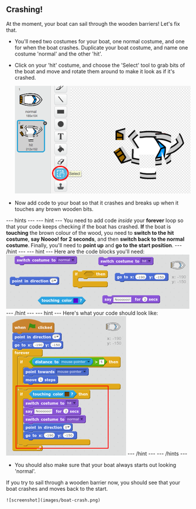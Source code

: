 ## Crashing!

At the moment, your boat can sail through the wooden barriers! Let's fix that.

+ You'll need two costumes for your boat, one normal costume, and one for when the boat crashes. Duplicate your boat costume, and name one costume 'normal' and the other 'hit'.

+ Click on your 'hit' costume, and choose the 'Select' tool to grab bits of the boat and move and rotate them around to make it look as if it's crashed.

	![screenshot](images/boat-hit-costume.png)
	
+ Now add code to your boat so that it crashes and breaks up when it touches any brown wooden bits. 

--- hints ---
--- hint ---
You need to add code _inside_ your __forever__ loop so that your code keeps checking if the boat has crashed. __If__ the boat is __touching__ the brown colour of the wood, you need to __switch to the hit costume__, __say Noooo! for 2 seconds__, and then __switch back to the normal costume__. Finally, you'll need to __point up__ and __go to the start position__.
--- /hint ---
--- hint ---
Here are the code blocks you'll need:
![screenshot](images/boat-hit-blocks.png)
--- /hint ---
--- hint ---
Here's what your code should look like:
![screenshot](images/boat-hit-code.png)
--- /hint ---
--- /hints ---

+ You should also make sure that your boat always starts out looking 'normal'.

If you try to sail through a wooden barrier now, you should see that your boat crashes and moves back to the start.

	![screenshot](images/boat-crash.png)
	

